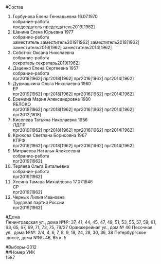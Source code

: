#Состав  
1. Горбунова Елена Геннадьевна 16.07.1970  
    собрание-работа  
    председатель председатель2019[1962]  
2. Шанина Елена Юрьевна 1977  
    собрание-работа  
    заместитель заместитель2019[1962] заместитель2018[1962] заместитель2016[1962] заместитель2014[1962]  
3. Соботюк Оксана Николаевна  
    собрание-работа  
    секретарь секретарь2019[1962]  
4. Даценко Елена Сергеевна 1957  
    собрание-работа  
    прг2019[1962] прг2018[1962] прг2016[1962] прг2014[1962]  
5. Дурмашкина Ольга Николаевна 1960  
    ЕР  
    прг2019[1962] прг2018[1962] прг2016[1962] прг2014[1962]  
6. Еремина Мария Александровна 1980  
    ЯБЛОКО  
    прг2019[1962] прг2018[1962] прг2016[1962] прг2014[1962] прг2012[1818]  
7. Киселева Татьяна Николаевна 1956  
    ЛДПР  
    прг2019[1962] прг2018[1962] прг2016[1962] прг2014[1962]  
8. Крюкова Светлана Борисовна 1967  
    КПРФ  
    прг2019[1962] прг2018[1962] прг2016[1962] прг2014[1962]  
9. Митрясова Наталья Алексеевна  
    собрание-работа  
    прг2019[1962]  
10. Теряева Ольга Витальевна  
    собрание-работа  
    прг2019[1962]  
11. Хесина Тамара Михайловна 17.07.1946  
    СР  
    прг2019[1962]  
12. Черных Лилия Ивановна  
    Трудовая партия России  
    прг2019[1962]  
  
#Дома  
Ленинградская ул., дома №№: 37, 41, 44, 45, 47, 49, 51, 53, 55, 57, 59, 61, 63, 65, 67, 69, 71, 73, 75, 79/27 Оранжерейная ул., дом № 46 Песочная ул., дома №№: 2/4, 4, 6, 7, 8, 9, 18, 24, 28, 30, 36, 38 Петербургское шоссе, дома №№: 46, 65 к. 5  
  
#Выборы-2012  
##Номер УИК  
1587  
